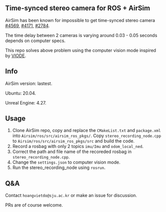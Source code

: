 ## Time-synced stereo camera for ROS + AirSim
AirSim has been known for impossible to get time-synced stereo camera [#4569](https://github.com/microsoft/AirSim/issues/4569), [#4171](https://github.com/microsoft/AirSim/issues/4171), [#2784](https://github.com/microsoft/AirSim/issues/2784).

The time delay between 2 cameras is varying around 0.03 - 0.05 seconds depends on computer specs.

This repo solves above problem using the computer vision mode inspired by [VIODE](https://github.com/kminoda/VIODE).

## Info
AirSim version: lastest.

Ubuntu: 20.04.

Unreal Engine: 4.27.

## Usage
1. Clone AirSim repo, copy and replace the ```CMakeList.txt``` and ```package.xml``` into ```Airsim/ros/src/airsim_ros_pkgs/```. Copy ```stereo_recording_node.cpp``` to ```Airsim/ros/src/airsim_ros_pkgs/src``` and build the code.
2. Record a rosbag with only 2 topics ```imu/Imu``` and ```odom_local_ned```.
3. Correct the path and file name of the recoreded rosbag in ```stereo_recording_node.cpp```.
4. Change the ```settings.json``` to computer vision mode.
5. Run the stereo_recording_node using ```rosrun```.

## Q&A
Contact ```hoangvietdo@sju.ac.kr``` or make an issue for discussion.

PRs are of course welcome.
